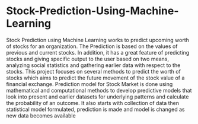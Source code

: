 # Stock-Prediction-Using-Machine-Learning
Stock Prediction using Machine Learning works to predict upcoming worth of stocks for an organization. The Prediction is based on the values of previous and current stocks. In addition, it has a great feature of predicting stocks and giving specific output to the user based on two means, analyzing social statistics and gathering earlier data with respect to the stocks. This project focuses on several methods to predict the worth of stocks which aims to predict the future movement of the stock value of a financial exchange. Prediction model for Stock Market is done using mathematical and computational methods to develop predictive models that look into present and earlier datasets for underlying patterns and calculate the probability of an outcome. It also starts with collection of data then statistical model formulated, prediction is made and model is changed as new data becomes available
